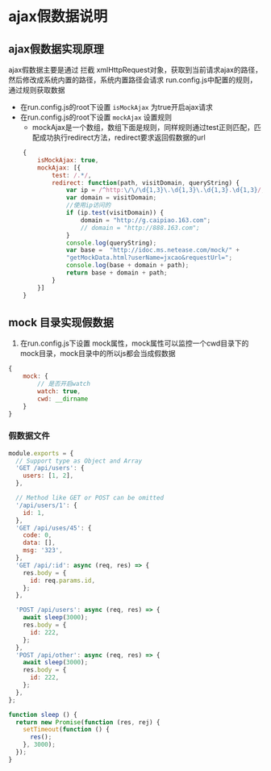 # ajax假数据说明

## ajax假数据实现原理
ajax假数据主要是通过 拦截 xmlHttpRequest对象，获取到当前请求ajax的路径，然后修改成系统内置的路径，系统内置路径会请求 run.config.js中配置的规则，通过规则获取数据

* 在run.config.js的root下设置 `isMockAjax` 为true开启ajax请求
* 在run.config.js的root下设置 `mockAjax` 设置规则
    -  mockAjax是一个数组，数组下面是规则，同样规则通过test正则匹配，匹配成功执行redirect方法，redirect要求返回假数据的url
```javascript
    {
        isMockAjax: true,
        mockAjax: [{
            test: /.*/,
            redirect: function(path, visitDomain, queryString) {
                var ip = /^http:\/\/\d{1,3}\.\d{1,3}\.\d{1,3}.\d{1,3}/;
                var domain = visitDomain;
                //使用ip访问的
                if (ip.test(visitDomain)) {
                    domain = "http://g.caipiao.163.com";
                    // domain = "http://888.163.com";
                }
                console.log(queryString);
                var base =  "http://idoc.ms.netease.com/mock/" +
                "getMockData.html?userName=jxcao&requestUrl=";
                console.log(base + domain + path);
                return base + domain + path;
            }
        }]
    }
```

## mock 目录实现假数据
1. 在run.config.js下设置 mock属性，mock属性可以监控一个cwd目录下的mock目录，mock目录中的所以js都会当成假数据

```javascript
{
    mock: {
        // 是否开启watch
        watch: true,
        cwd: __dirname
    }
}

```

### 假数据文件

``` javascript
module.exports = {
  // Support type as Object and Array
  'GET /api/users': {
    users: [1, 2],
  },

  // Method like GET or POST can be omitted
  '/api/users/1': {
    id: 1,
  },
  'GET /api/uses/45': {
    code: 0,
    data: [],
    msg: '323',
  },
  'GET /api/:id': async (req, res) => {
    res.body = {
      id: req.params.id,
    };
  },

  'POST /api/users': async (req, res) => {
    await sleep(3000);
    res.body = {
      id: 222,
    };
  },
  'POST /api/other': async (req, res) => {
    await sleep(3000);
    res.body = {
      id: 222,
    };
  },
};

function sleep () {
  return new Promise(function (res, rej) {
    setTimeout(function () {
      res();
    }, 3000);
  });
}


```

